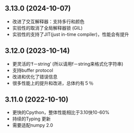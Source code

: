 ## 3.13.0 (2024-10-07)
* 改进了交互解释器：支持多行和颜色
* 实验性的取消了全局解释器锁 (GIL)
* 实验性的支持了JIT(just in-time compiler)，性能会有提升

## 3.12.0 (2023-10-14)  
* 更灵活的‘f－string’ (所以请用f－string来格式化字符串)
* 支持buffer protocol
* 改进和优化了错误信息
* 很多性能上的提升和改进，总体约有５％

## 3.11.0 (2022-10-10)  
* 更快的Cpython，整体性能相比于3.10快10-60%
* 持续的Typing 更新
* 需要适配numpy 2.0




